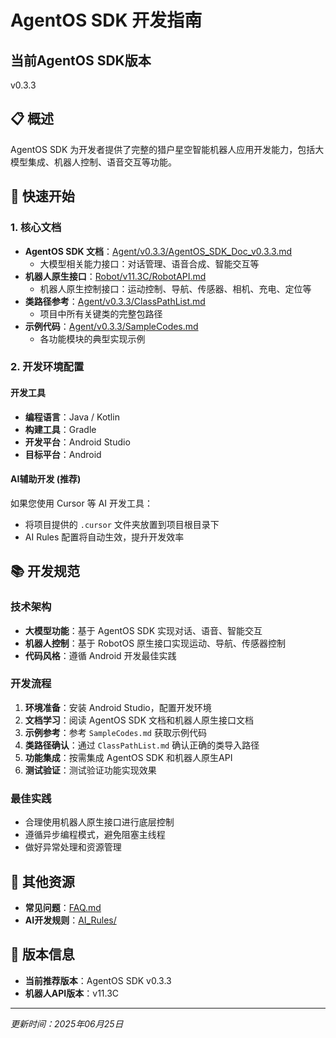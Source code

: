 # AgentOS SDK 开发指南

## 当前AgentOS SDK版本
v0.3.3

## 📋 概述
AgentOS SDK 为开发者提供了完整的猎户星空智能机器人应用开发能力，包括大模型集成、机器人控制、语音交互等功能。

## 🚀 快速开始

### 1. 核心文档
- **AgentOS SDK 文档**：[Agent/v0.3.3/AgentOS_SDK_Doc_v0.3.3.md](Agent/v0.3.3/AgentOS_SDK_Doc_v0.3.3.md)
  - 大模型相关能力接口：对话管理、语音合成、智能交互等
- **机器人原生接口**：[Robot/v11.3C/RobotAPI.md](Robot/v11.3C/RobotAPI.md)
  - 机器人原生控制接口：运动控制、导航、传感器、相机、充电、定位等
- **类路径参考**：[Agent/v0.3.3/ClassPathList.md](Agent/v0.3.3/ClassPathList.md)
  - 项目中所有关键类的完整包路径
- **示例代码**：[Agent/v0.3.3/SampleCodes.md](Agent/v0.3.3/SampleCodes.md)
  - 各功能模块的典型实现示例

### 2. 开发环境配置

#### 开发工具
- **编程语言**：Java / Kotlin
- **构建工具**：Gradle
- **开发平台**：Android Studio
- **目标平台**：Android

#### AI辅助开发 (推荐)
如果您使用 Cursor 等 AI 开发工具：
- 将项目提供的 `.cursor` 文件夹放置到项目根目录下
- AI Rules 配置将自动生效，提升开发效率

## 📚 开发规范

### 技术架构
- **大模型功能**：基于 AgentOS SDK 实现对话、语音、智能交互
- **机器人控制**：基于 RobotOS 原生接口实现运动、导航、传感器控制
- **代码风格**：遵循 Android 开发最佳实践

### 开发流程
1. **环境准备**：安装 Android Studio，配置开发环境
2. **文档学习**：阅读 AgentOS SDK 文档和机器人原生接口文档
3. **示例参考**：参考 `SampleCodes.md` 获取示例代码
4. **类路径确认**：通过 `ClassPathList.md` 确认正确的类导入路径
5. **功能集成**：按需集成 AgentOS SDK 和机器人原生API
6. **测试验证**：测试验证功能实现效果

### 最佳实践
- 合理使用机器人原生接口进行底层控制
- 遵循异步编程模式，避免阻塞主线程
- 做好异常处理和资源管理

## 📖 其他资源
- **常见问题**：[FAQ.md](FAQ.md)
- **AI开发规则**：[AI_Rules/](AI_Rules/)

## 📌 版本信息
- **当前推荐版本**：AgentOS SDK v0.3.3
- **机器人API版本**：v11.3C

---
*更新时间：2025年06月25日*
